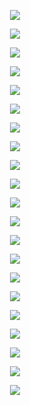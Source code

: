 <p align="center"> <img src= 'all_figs/Preds(DGN, Run=1,Epoch = 0000,step=00,loss = 0.494).png' /> </p>
<p align="center"> <img src= 'all_figs/Preds(DGN, Run=1,Epoch = 0001,step=04,loss = 0.443).png' /> </p>
<p align="center"> <img src= 'all_figs/Preds(DGN, Run=1,Epoch = 0001,step=08,loss = 0.4).png' /> </p>
<p align="center"> <img src= 'all_figs/Preds(DGN, Run=1,Epoch = 0001,step=12,loss = 0.39).png' /> </p>
<p align="center"> <img src= 'all_figs/Preds(DGN, Run=1,Epoch = 0001,step=16,loss = 0.363).png' /> </p>
<p align="center"> <img src= 'all_figs/Preds(DGN, Run=1,Epoch = 0002,step=04,loss = 0.339).png' /> </p>
<p align="center"> <img src= 'all_figs/Preds(DGN, Run=1,Epoch = 0002,step=08,loss = 0.311).png' /> </p>
<p align="center"> <img src= 'all_figs/Preds(DGN, Run=1,Epoch = 0002,step=12,loss = 0.285).png' /> </p>
<p align="center"> <img src= 'all_figs/Preds(DGN, Run=1,Epoch = 0002,step=16,loss = 0.266).png' /> </p>
<p align="center"> <img src= 'all_figs/Preds(DGN, Run=1,Epoch = 0003,step=16,loss = 0.255).png' /> </p>
<p align="center"> <img src= 'all_figs/Preds(DGN, Run=1,Epoch = 0004,step=16,loss = 0.253).png' /> </p>
<p align="center"> <img src= 'all_figs/Preds(DGN, Run=1,Epoch = 0005,step=16,loss = 0.249).png' /> </p>
<p align="center"> <img src= 'all_figs/Preds(DGN, Run=1,Epoch = 0006,step=16,loss = 0.246).png' /> </p>
<p align="center"> <img src= 'all_figs/Preds(DGN, Run=1,Epoch = 0007,step=16,loss = 0.239).png' /> </p>
<p align="center"> <img src= 'all_figs/Preds(DGN, Run=1,Epoch = 0008,step=16,loss = 0.227).png' /> </p>
<p align="center"> <img src= 'all_figs/Preds(DGN, Run=1,Epoch = 0009,step=16,loss = 0.22).png' /> </p>
<p align="center"> <img src= 'all_figs/Preds(DGN, Run=1,Epoch = 0010,step=16,loss = 0.201).png' /> </p>
<p align="center"> <img src= 'all_figs/Preds(DGN, Run=1,Epoch = 0020,step=16,loss = 0.135).png' /> </p>
<p align="center"> <img src= 'all_figs/Preds(DGN, Run=1,Epoch = 0030,step=16,loss = 0.093).png' /> </p>
<p align="center"> <img src= 'all_figs/Preds(DGN, Run=1,Epoch = 0040,step=16,loss = 0.086).png' /> </p>
<p align="center"> <img src= 'all_figs/Preds(DGN, Run=1,Epoch = 0050,step=16,loss = 0.048).png' /> </p>
